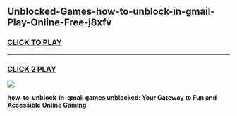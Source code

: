 
## Unblocked-Games-how-to-unblock-in-gmail-Play-Online-Free-j8xfv
<h3>
<a href="https://premium76.site?title=how-to-unblock-in-gmail&ref=26A">CLICK TO PLAY</a></h3>
<hr>

<h3>
<a href="https://premium76.site?title=how-to-unblock-in-gmail&ref=26A">CLICK 2 PLAY</a>
  
</h3>

<a href="https://premium76.site?title=how-to-unblock-in-gmail&ref=26A"><img src="https://clearcache.store/games.png"></a>


**how-to-unblock-in-gmail games unblocked: Your Gateway to Fun and Accessible Online Gaming**
